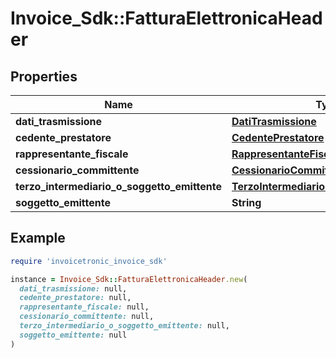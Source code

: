 # Invoice_Sdk::FatturaElettronicaHeader

## Properties

| Name | Type | Description | Notes |
| ---- | ---- | ----------- | ----- |
| **dati_trasmissione** | [**DatiTrasmissione**](DatiTrasmissione.md) |  | [optional] |
| **cedente_prestatore** | [**CedentePrestatore**](CedentePrestatore.md) |  | [optional] |
| **rappresentante_fiscale** | [**RappresentanteFiscale**](RappresentanteFiscale.md) |  | [optional] |
| **cessionario_committente** | [**CessionarioCommittente**](CessionarioCommittente.md) |  | [optional] |
| **terzo_intermediario_o_soggetto_emittente** | [**TerzoIntermediarioOSoggettoEmittente**](TerzoIntermediarioOSoggettoEmittente.md) |  | [optional] |
| **soggetto_emittente** | **String** |  | [optional] |

## Example

```ruby
require 'invoicetronic_invoice_sdk'

instance = Invoice_Sdk::FatturaElettronicaHeader.new(
  dati_trasmissione: null,
  cedente_prestatore: null,
  rappresentante_fiscale: null,
  cessionario_committente: null,
  terzo_intermediario_o_soggetto_emittente: null,
  soggetto_emittente: null
)
```

